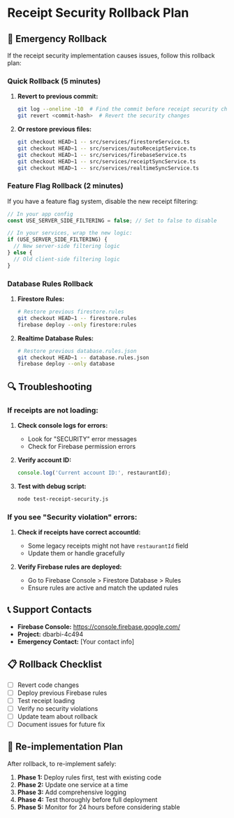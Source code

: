 # Receipt Security Rollback Plan

## 🚨 Emergency Rollback

If the receipt security implementation causes issues, follow this rollback plan:

### Quick Rollback (5 minutes)

1. **Revert to previous commit:**
   ```bash
   git log --oneline -10  # Find the commit before receipt security changes
   git revert <commit-hash>  # Revert the security changes
   ```

2. **Or restore previous files:**
   ```bash
   git checkout HEAD~1 -- src/services/firestoreService.ts
   git checkout HEAD~1 -- src/services/autoReceiptService.ts
   git checkout HEAD~1 -- src/services/firebaseService.ts
   git checkout HEAD~1 -- src/services/receiptSyncService.ts
   git checkout HEAD~1 -- src/services/realtimeSyncService.ts
   ```

### Feature Flag Rollback (2 minutes)

If you have a feature flag system, disable the new receipt filtering:

```typescript
// In your app config
const USE_SERVER_SIDE_FILTERING = false; // Set to false to disable

// In your services, wrap the new logic:
if (USE_SERVER_SIDE_FILTERING) {
  // New server-side filtering logic
} else {
  // Old client-side filtering logic
}
```

### Database Rules Rollback

1. **Firestore Rules:**
   ```bash
   # Restore previous firestore.rules
   git checkout HEAD~1 -- firestore.rules
   firebase deploy --only firestore:rules
   ```

2. **Realtime Database Rules:**
   ```bash
   # Restore previous database.rules.json
   git checkout HEAD~1 -- database.rules.json
   firebase deploy --only database
   ```

## 🔍 Troubleshooting

### If receipts are not loading:

1. **Check console logs for errors:**
   - Look for "SECURITY" error messages
   - Check for Firebase permission errors

2. **Verify account ID:**
   ```javascript
   console.log('Current account ID:', restaurantId);
   ```

3. **Test with debug script:**
   ```bash
   node test-receipt-security.js
   ```

### If you see "Security violation" errors:

1. **Check if receipts have correct accountId:**
   - Some legacy receipts might not have `restaurantId` field
   - Update them or handle gracefully

2. **Verify Firebase rules are deployed:**
   - Go to Firebase Console > Firestore Database > Rules
   - Ensure rules are active and match the updated rules

## 📞 Support Contacts

- **Firebase Console:** https://console.firebase.google.com/
- **Project:** dbarbi-4c494
- **Emergency Contact:** [Your contact info]

## 📋 Rollback Checklist

- [ ] Revert code changes
- [ ] Deploy previous Firebase rules
- [ ] Test receipt loading
- [ ] Verify no security violations
- [ ] Update team about rollback
- [ ] Document issues for future fix

## 🔄 Re-implementation Plan

After rollback, to re-implement safely:

1. **Phase 1:** Deploy rules first, test with existing code
2. **Phase 2:** Update one service at a time
3. **Phase 3:** Add comprehensive logging
4. **Phase 4:** Test thoroughly before full deployment
5. **Phase 5:** Monitor for 24 hours before considering stable


















